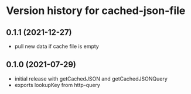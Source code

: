# Version history for cached-json-file

## 0.1.1 (2021-12-27)
- pull new data if cache file is empty

## 0.1.0 (2021-07-29)
- initial release with getCachedJSON and getCachedJSONQuery
- exports lookupKey from http-query
